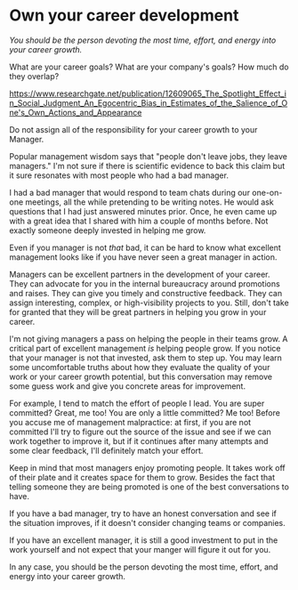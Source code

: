 # Own your career development

<!--
I also think this would be the moment to step back and talk about how you
are Thiago Inc. That your goals and your company's goals are not always the
same and that successful people are consciously balancing their own needs
against those of the company and the people they work for. I really like this
section.
 -->

_You should be the person devoting the most time, effort, and energy into your
career growth._

<!-- Hook -->
What are your career goals? What are your company's goals? How much do they overlap?

<!-- Tool -->


<!-- Evidence -->
https://www.researchgate.net/publication/12609065_The_Spotlight_Effect_in_Social_Judgment_An_Egocentric_Bias_in_Estimates_of_the_Salience_of_One's_Own_Actions_and_Appearance

<!-- Story -->
Do not assign all of the responsibility for your career growth to your Manager.

Popular management wisdom says that "people don't leave jobs, they leave
managers." I'm not sure if there is scientific evidence to back this claim but
it sure resonates with most people who had a bad manager.

I had a bad manager that would respond to team chats during our one-on-one
meetings, all the while pretending to be writing notes. He would ask questions
that I had just answered minutes prior. Once, he even came up with a great idea
that I shared with him a couple of months before. Not exactly someone deeply
invested in helping me grow.

Even if you manager is not _that_ bad, it can be hard to know what excellent
management looks like if you have never seen a great manager in action.

Managers can be excellent partners in the development of your career.
They can advocate for you in the internal bureaucracy around promotions and raises.
They can give you timely and constructive feedback.
They can assign interesting, complex, or high-visibility projects to you.
Still, don't take for granted that they will be great partners in helping
you grow in your career.

I'm not giving managers a pass on helping the people in their teams grow.
A critical part of excellent management _is_ helping people grow.
If you notice that your manager is not that invested, ask them to step up.
You may learn some uncomfortable truths about how they evaluate the quality of
your work or your career growth potential, but this conversation may remove
some guess work and give you concrete areas for improvement.

For example, I tend to match the effort of people I lead.
You are super committed? Great, me too! You are only a little committed? Me too!
Before you accuse me of management malpractice: at first, if you are not
committed I'll try to figure out the source of the issue and see if we can work
together to improve it, but if it continues after many attempts and some clear
feedback, I'll definitely match your effort.

Keep in mind that most managers enjoy promoting people. It takes work off of
their plate and it creates space for them to grow. Besides the fact that telling
someone they are being promoted is one of the best conversations to have.

If you have a bad manager, try to have an honest conversation and see if the
situation improves, if it doesn't consider changing teams or companies.

If you have an excellent manager, it is still a good investment to put in the
work yourself and not expect that your manger will figure it out for you.

In any case, you should be the person devoting the most time, effort, and
energy into your career growth.

<!-- Recap -->
